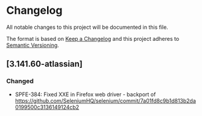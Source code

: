 # Changelog
All notable changes to this project will be documented in this file.

The format is based on [Keep a Changelog](http://keepachangelog.com/en/1.0.0/)
and this project adheres to [Semantic Versioning](http://semver.org/spec/v2.0.0.html).

## [3.141.60-atlassian]
### Changed
- SPFE-384: Fixed XXE in Firefox web driver - backport of https://github.com/SeleniumHQ/selenium/commit/7a01fd8c9b1d813b2da0199500c3136149124cb2
